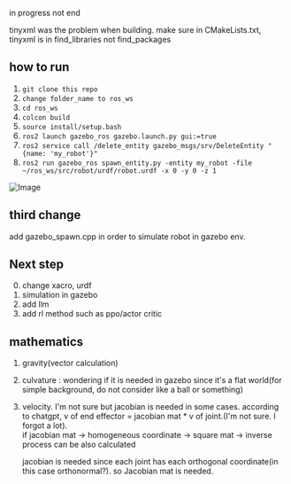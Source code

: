 in progress not end

tinyxml was the problem when building. make sure in CMakeLists.txt, tinyxml is in find_libraries not find_packages

## how to run ##
1) `git clone this repo`<br>
2) `change folder_name to ros_ws`<br>
3) `cd ros_ws`<br>
4) `colcon build`<br>
5) `source install/setup.bash`<br>
6) `ros2 launch gazebo_ros gazebo.launch.py gui:=true`<br>
7) `ros2 service call /delete_entity gazebo_msgs/srv/DeleteEntity "{name: 'my_robot'}"`<br>
8) `ros2 run gazebo_ros spawn_entity.py -entity my_robot -file ~/ros_ws/src/robot/urdf/robot.urdf -x 0 -y 0 -z 1`<br>

![Image](https://github.com/user-attachments/assets/aa27fb4a-956a-4b94-bc0b-00610b9fb5fa)

## third change
add gazebo_spawn.cpp in order to simulate robot in gazebo env. 

## Next step
0) change xacro, urdf
1) simulation in gazebo
2) add llm
3) add rl method such as ppo/actor critic

## mathematics
1) gravity(vector calculation)

2) culvature : wondering if it is needed in gazebo since it's a flat world(for simple background, do not consider like a ball or something)

3) velocity. I'm not sure but jacobian is needed in some cases.
   according to chatgpt, v of end effector = jacobian mat * v of joint.(I'm not sure. I forgot a lot).<br> if jacobian mat -> homogeneous coordinate -> square mat -> inverse process can be also calculated

   jacobian is needed since each joint has each orthogonal coordinate(in this case orthonormal?). so Jacobian mat is needed.
